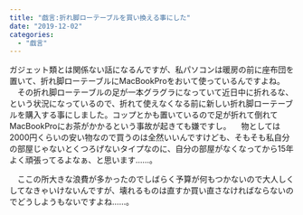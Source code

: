 ```yaml
---
title: "戯言:折れ脚ローテーブルを買い換える事にした"
date: "2019-12-02"
categories: 
  - "戯言"
---
```


ガジェット類とは関係ない話になるんですが、私パソコンは暖房の前に座布団を置いて、折れ脚ローテーブルにMacBookProをおいて使っているんですよね。 　その折れ脚ローテーブルの足が一本グラグラになっていて近日中に折れるな、という状況になっているので、折れて使えなくなる前に新しい折れ脚ローテーブルを購入する事にしました。コップとかも置いているので足が折れて倒れてMacBookProにお茶がかかるという事故が起きても嫌ですし。 　物としては2000円くらいの安い物なので買うのは全然いいんですけども、そもそも私自分の部屋じゃないとくつろげないタイプなのに、自分の部屋がなくなってから15年よく頑張ってるよなぁ、と思います……。

　ここの所大きな浪費が多かったのでしばらく予算が何もつかないので大人しくしてなきゃいけないんですが、壊れるものは直すか買い直さなければならないのでどうしようもないですよね……。
